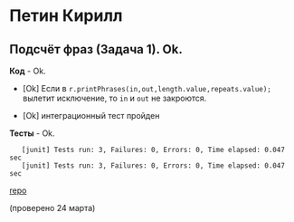 # Петин Кирилл

## Подсчёт фраз (Задача 1). Ok.

**Код** - Ok.

- [Ok] Если в `r.printPhrases(in,out,length.value,repeats.value);` вылетит исключение, то `in` и `out` не закроются.

- [Ok] интеграционный тест пройден

**Тесты** - Ok.
```
   [junit] Tests run: 3, Failures: 0, Errors: 0, Time elapsed: 0.047 sec
   [junit] Tests run: 3, Failures: 0, Errors: 0, Time elapsed: 0.047 sec
```

[repo](https://bitbucket.org/petin_oop/jtask1)

(проверено 24 марта)
